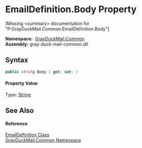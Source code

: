 EmailDefinition.Body Property
=============================

[Missing &lt;summary> documentation for "P:GrayDuckMail.Common.EmailDefinition.Body"]


  **Namespace:**  [GrayDuckMail.Common][1]  
  **Assembly:** gray-duck-mail-common.dll

Syntax
------

```csharp
public string Body { get; set; }
```

#### Property Value
Type: [String][2]

See Also
--------

#### Reference
[EmailDefinition Class][3]  
[GrayDuckMail.Common Namespace][1]  

[1]: ../README.md
[2]: https://docs.microsoft.com/dotnet/api/system.string
[3]: README.md